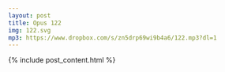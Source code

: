 ```yaml
---
layout: post
title: Opus 122
img: 122.svg
mp3: https://www.dropbox.com/s/zn5drp69wi9b4a6/122.mp3?dl=1
---
```


{% include post_content.html %}
